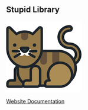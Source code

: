 ## Stupid Library 
<div class="title_screenshot">

![immagine per fare figura](docs/img/Untitled.png)

</div>

[Website Documentation](https://giovisca-github.github.io/stupid_library/)


